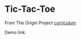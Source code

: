 # Tic-Tac-Toe  
From The Origin Project <a href="https://www.theodinproject.com/lessons/node-path-javascript-tic-tac-toe">curriculum</a>  
  
Demo link:
